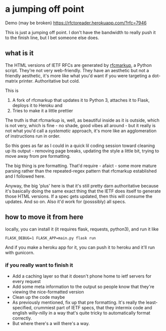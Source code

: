 # a jumping off point

Demo (may be broken) https://rfctoreader.herokuapp.com/?rfc=7946

This is just a jumping off point. I don't have the bandwidth to really push it to
the finish line, but I bet someone else does.

## what is it

The HTML versions of IETF RFCs are generated by [rfcmarkup](https://tools.ietf.org/tools/rfcmarkup/),
a Python script. They're not very web-friendly. They have an aesthetic but
not a friendly aesthetic, it's more like what you'd want if you were targeting
a dot-matrix printer. Authoritative but cold.

This is

1. A fork of rfcmarkup that updates it to Python 3, attaches it to Flask, deploys it to Heroku and
2. Tries to make it a little prettier

The truth is that rfcmarkup is, well, as beautiful inside as it is outside, which is not very,
which is fine - no shade, good vibes all around - but it really is not what you'd call
a _systematic_ approach, it's more like an agglomeration of instructions run
in order.

So this goes as far as I could in a quick lil coding session toward cleaning up its output -
removing page breaks, updating the style a little bit, trying to move away from pre formatting.

The big thing is pre formatting. That'd require - afaict - some more mature parsing
rather than the repeated-regex pattern that rfcmarkup established and I followed here.

Anyway, the big 'plus' here is that it's still pretty darn authoritative because
it's basically doing the same exact thing that the IETF does itself to generate
those HTML versions. If a spec gets updated, then this will consume the updates.
And so on. Also it'd work for (posssibly) all specs.

## how to move it from here

locally, you can install it (it requires flask, requests, python3), and run it like

```
FLASK_DEBUG=1 FLASK_APP=main.py flask run
```

And if you make a heroku app for it, you can push it to heroku and it'll run
with gunicorn.

### if you really want to finish it

- Add a caching layer so that it doesn't phone home to ietf servers for every request
- Add some meta information to the output so people know that they're viewing the nice-formatted version
- Clean up the code maybe
- As previously mentioned, fix up that pre formatting. It's really the least-specified,
  crummiest part of IETF specs, that they intermix code and english willy-nilly in a way
  that's quite tricky to automatically format correctly.
- But where there's a will there's a way.
